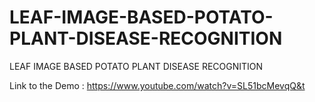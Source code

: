 # LEAF-IMAGE-BASED-POTATO-PLANT-DISEASE-RECOGNITION
LEAF IMAGE BASED POTATO PLANT DISEASE RECOGNITION

Link to the Demo : https://www.youtube.com/watch?v=SL51bcMevqQ&t
